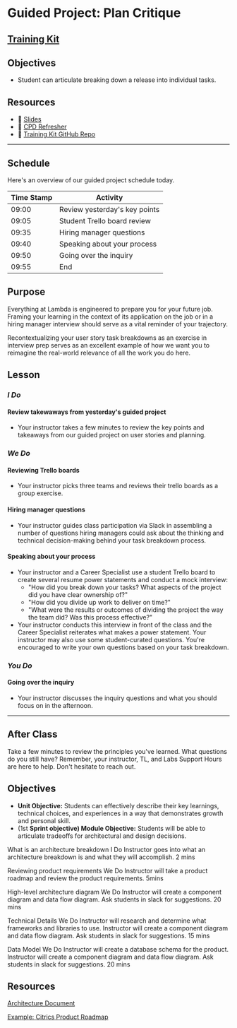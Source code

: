 # Guided Project: Plan Critique

## [Training Kit](www.example.com)

## Objectives

* Student can articulate breaking down a release into individual tasks.

## Resources

* 🐙 [Slides](https://docs.google.com/presentation/d/1hl8_bNuORY6nQQB3jCZcZI25q0sfrZ5KZEqO6lE4eSk/edit?usp=sharing)
* 🐙 [CPD Refresher](https://docs.google.com/presentation/d/1vGwv6vrWUqUnuHCFXyaOUq2E17nzB2vFl0qgfKI3UeU/edit#slide=id.g8dd56701a2_0_158)
* 🐙 [Training Kit GitHub Repo](www.example.com)

----

## Schedule

Here's an overview of our guided project schedule today.

| Time Stamp | Activity                        |
| ---------- | ------------------------------- |
| 09:00      | Review yesterday's key points   |
| 09:05      | Student Trello board review     |
| 09:35      | Hiring manager questions        |
| 09:40      | Speaking about your process     |
| 09:50      | Going over the inquiry          |
| 09:55      | End                             |

## Purpose

Everything at Lambda is engineered to prepare you for your future job. Framing your learning in the context of its application on the job or in a hiring manager interview should serve as a vital reminder of your trajectory.

Recontextualizing your user story task breakdowns as an exercise in interview prep serves as an excellent example of how we want you to reimagine the real-world relevance of all the work you do here.

## Lesson

### *I Do*

#### Review takewaways from yesterday's guided project

* Your instructor takes a few minutes to review the key points and takeaways from our guided project on user stories and planning.

### *We Do*

#### Reviewing Trello boards

* Your instructor picks three teams and reviews their trello boards as a group exercise.

#### Hiring manager questions

* Your instructor guides class participation via Slack in assembling a number of questions hiring managers could ask about the thinking and technical decision-making behind your task breakdown process.

#### Speaking about your process

* Your instructor and a Career Specialist use a student Trello board to create several resume power statements and conduct a mock interview:
  * "How did you break down your tasks? What aspects of the project did you have clear ownership of?"
  * "How did you divide up work to deliver on time?"
  * "What were the results or outcomes of dividing the project the way the team did? Was this process effective?"
* Your instructor conducts this interview in front of the class and the Career Specialist reiterates what makes a power statement. Your instructor may also use some student-curated questions. You're encouraged to write your own questions based on your task breakdown.

### *You Do*

#### Going over the inquiry

* Your instructor discusses the inquiry questions and what you should focus on in the afternoon.

----

## After Class

Take a few minutes to review the principles you've learned. What questions do you still have? Remember, your instructor, TL, and Labs Support Hours are here to help. Don't hesitate to reach out.



## Objectives

- **Unit Objective:** Students can effectively describe their key learnings, technical choices, and experiences in a way that demonstrates growth and personal skill.
- (1st **Sprint objective) Module Objective:** Students will be able to articulate tradeoffs for architectural and design decisions.

What is an architecture breakdown	I Do	Instructor goes into what an architecture breakdown is and what they will accomplish. 2 mins

Reviewing product requirements	We Do	Instructor will take a product roadmap and review the product requirements. 5mins

High-level architecture diagram	We Do	Instructor will create a component diagram and data flow diagram. Ask students in slack for suggestions. 20 mins

Technical Details	We Do	Instructor will research and determine what frameworks and libraries to use. Instructor will create a component diagram and data flow diagram. Ask students in slack for suggestions. 15 mins

Data Model	We Do	Instructor will create a database schema for the product. Instructor will create a component diagram and data flow diagram. Ask students in slack for suggestions. 20 mins

## Resources

[Architecture Document](https://www.notion.so/Architecture-Document-57fe0294126c4edb9d40a3dee973da9f)

[Example: Citrics Product Roadmap](https://www.notion.so/Example-Citrics-Product-Roadmap-32b2dea9721947adb0be9dcc3808acc3)